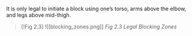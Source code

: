 It is only legal to initiate a block using one’s torso, arms above the elbow, and legs above mid-thigh.

> [!Fig 2.3]
> ![[blocking_zones.png]]
> *Fig 2.3 Legal Blocking Zones*

